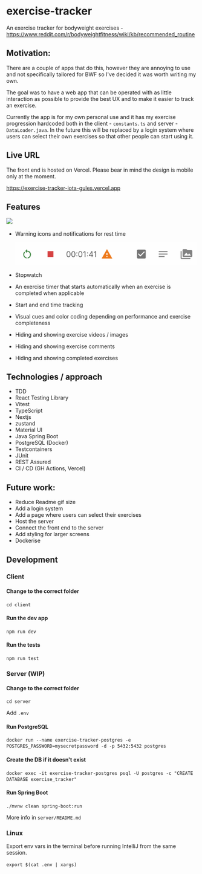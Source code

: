# exercise-tracker

An exercise tracker for bodyweight exercises - https://www.reddit.com/r/bodyweightfitness/wiki/kb/recommended_routine

## Motivation:

There are a couple of apps that do this, however they are annoying to use and not specifically tailored for BWF so I've decided it was worth writing my own.

The goal was to have a web app that can be operated with as little interaction as possible to provide the best UX and to make it easier to track an exercise.

Currently the app is for my own personal use and it has my exercise progression hardcoded both in the client - `constants.ts` and server - `DataLoader.java`. In the future this will be replaced by a login system where users can select their own exercises so that other people can start using it.

## Live URL

The front end is hosted on Vercel. Please bear in mind the design is mobile only at the moment.

https://exercise-tracker-iota-gules.vercel.app

## Features

![](docs/exercise-tracker.gif)

- Warning icons and notifications for rest time

    ![](docs/rest-time-warning.png)

- Stopwatch
- An exercise timer that starts automatically when an exercise is completed when applicable
- Start and end time tracking
- Visual cues and color coding depending on performance and exercise completeness
- Hiding and showing exercise videos / images
- Hiding and showing exercise comments
- Hiding and showing completed exercises

## Technologies / approach

- TDD
- React Testing Library
- Vitest
- TypeScript
- Nextjs
- zustand
- Material UI
- Java Spring Boot
- PostgreSQL (Docker)
- Testcontainers
- JUnit
- REST Assured
- CI / CD (GH Actions, Vercel)

## Future work:

- Reduce Readme gif size
- Add a login system
- Add a page where users can select their exercises
- Host the server
- Connect the front end to the server
- Add styling for larger screens
- Dockerise

## Development

### Client

#### Change to the correct folder

```
cd client
```

#### Run the dev app

```
npm run dev
```

#### Run the tests

```
npm run test
```

### Server (WIP)

#### Change to the correct folder

```
cd server
```

Add `.env`

#### Run PostgreSQL

```
docker run --name exercise-tracker-postgres -e POSTGRES_PASSWORD=mysecretpassword -d -p 5432:5432 postgres
```

#### Create the DB if it doesn't exist

```
docker exec -it exercise-tracker-postgres psql -U postgres -c "CREATE DATABASE exercise_tracker"
```

#### Run Spring Boot

```
./mvnw clean spring-boot:run
```

More info in `server/README.md`

### Linux

Export env vars in the terminal before running IntelliJ from the same session.

`export $(cat .env | xargs)`